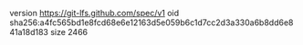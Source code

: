 version https://git-lfs.github.com/spec/v1
oid sha256:a4fc565bd1e8fcd68e6e12163d5e059b6c1d7cc2d3a330a6b8dd6e841a18d183
size 2466
